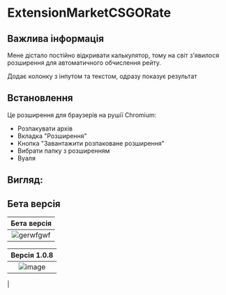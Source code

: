 # ExtensionMarketCSGORate

## Важлива інформація
Мене дістало постійно відкривати калькулятор, тому на світ з'явилося розширення для автоматичного обчислення рейту.

Додає колонку з інпутом та текстом, одразу показує результат

## Встановлення
Це розширення для браузерів на рушії Chromium:
- Розпакувати архів
- Вкладка "Розширення"
- Кнопка "Завантажити розпаковане розширення"
- Вибрати папку з розширенням
- Вуаля

## Вигляд:

## Бета версія
|            Бета версія            |
| :-----------------------------------------------------------------------------------------: |
|![gerwfgwf](https://github.com/hewwodarkness/ExtensionMarketCSGORate/assets/66019326/17ef9501-3ab0-4ec8-990a-161ee571fa88)|

|            Версія 1.0.8           |
| :-----------------------------------------------------------------------------------------: |
|![image](https://github.com/hewwodarkness/MarketCSGOExtensionRate/assets/66019326/f600a6f4-0f6f-4cd1-8156-9552ebeb356d)
|
